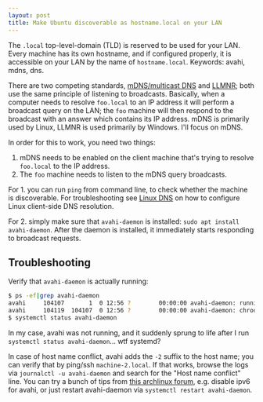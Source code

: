 ```yaml
---
layout: post
title: Make Ubuntu discoverable as hostname.local on your LAN
---
```


The `.local` top-level-domain (TLD) is reserved to be used for your LAN. Every machine
has its own hostname, and if configured properly, it is accessible on your LAN by
the name of `hostname.local`. Keywords: avahi, mdns, dns.

There are two competing standards, [mDNS/multicast DNS](https://en.wikipedia.org/wiki/Multicast_DNS)
and [LLMNR](https://en.wikipedia.org/wiki/Link-Local_Multicast_Name_Resolution); both use the same principle
of listening to broadcasts. Basically, when a computer needs to resolve `foo.local` to an IP address
it will perform a broadcast query on the LAN; the `foo` machine will then respond to the broadcast
with an answer which contains its IP address. mDNS is primarily used by Linux, LLMNR is used primarily by Windows.
I'll focus on mDNS.

In order for this to work, you need two things:

1. mDNS needs to be enabled on the client machine that's trying to resolve `foo.local` to the IP address.
2. The `foo` machine needs to listen to the mDNS query broadcasts.

For 1. you can run `ping` from command line, to check whether the machine is discoverable. 
For troubleshooting see [Linux DNS](../linux-dns/) on how to configure Linux client-side DNS resolution.

For 2. simply make sure that `avahi-daemon` is installed: `sudo apt install avahi-daemon`. After the daemon
is installed, it immediately starts responding to broadcast requests.

## Troubleshooting

Verify that `avahi-daemon` is actually running:

```bash
$ ps -ef|grep avahi-daemon
avahi     104107       1  0 12:56 ?        00:00:00 avahi-daemon: running
avahi     104119  104107  0 12:56 ?        00:00:00 avahi-daemon: chroot helper
$ systemctl status avahi-daemon
```

In my case, avahi was not running, and it suddenly sprung to life after I run `systemctl status avahi-daemon`...
wtf systemd?

In case of host name conflict, avahi adds the `-2` suffix to the host name; you can verify that by ping/ssh
`machine-2.local`. If that works, browse the logs via
`journalctl -u avahi-daemon` and search for the "Host name conflict" line.
You can try a bunch of tips from [this archlinux forum](https://bbs.archlinux.org/viewtopic.php?id=284081), e.g. disable ipv6 for
avahi, or just restart avahi-daemon via `systemctl restart avahi-daemon`.
